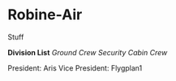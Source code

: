 # Robine-Air
Stuff


**Division List**
*Ground Crew*
*Security*
*Cabin Crew*

President: Aris
Vice President: Flygplan1

